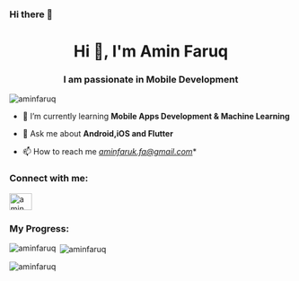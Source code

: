 ### Hi there 👋

<h1 align="center">Hi 👋, I'm Amin Faruq</h1>
<h3 align="center">I am passionate in Mobile Development</h3>

<p align="left"> <img src="https://komarev.com/ghpvc/?username=aminfaruq&label=Profile%20views&color=0e75b6&style=flat" alt="aminfaruq" /> </p>

- 🌱 I’m currently learning **Mobile Apps Development & Machine Learning**

- 💬 Ask me about **Android,iOS and Flutter**

- 📫 How to reach me *aminfaruk.fa@gmail.com**

<h3 align="left">Connect with me:</h3>
<p align="left">
<a href="https://linkedin.com/in/amin-faruq/" target="blank"><img align="center" src="https://raw.githubusercontent.com/rahuldkjain/github-profile-readme-generator/master/src/images/icons/Social/linked-in-alt.svg" alt="amin faruq" height="30" width="40" /></a>
</p>

<h3 align="left">My Progress:</h3>
<p><img align="left" src="https://github-readme-stats.vercel.app/api/top-langs?username=aminfaruq&show_icons=true&locale=en&layout=compact" alt="aminfaruq" /></p>

<p>&nbsp;<img align="center" src="https://github-readme-stats.vercel.app/api?username=aminfaruq&show_icons=true&locale=en" alt="aminfaruq" /></p>

<p><img align="center" src="https://github-readme-streak-stats.herokuapp.com/?user=aminfaruq&" alt="aminfaruq" /></p>

<!--
**aminfaruq/aminfaruq** is a ✨ _special_ ✨ repository because its `README.md` (this file) appears on your GitHub profile.

Here are some ideas to get you started:

- 🔭 I’m currently working on ...
- 🌱 I’m currently learning ...
- 👯 I’m looking to collaborate on ...
- 🤔 I’m looking for help with ...
- 💬 Ask me about ...
- 📫 How to reach me: ...
- 😄 Pronouns: ...
- ⚡ Fun fact: ...
-->

